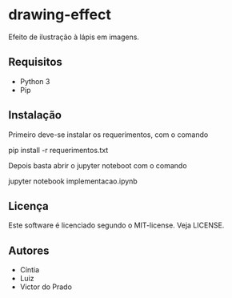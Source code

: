 # drawing-effect
Efeito de ilustração à lápis em imagens.

## Requisitos
 * Python 3
 * Pip

## Instalação
Primeiro deve-se instalar os requerimentos, com o comando

 pip install -r requerimentos.txt

Depois basta abrir o jupyter noteboot com o comando

 jupyter notebook implementacao.ipynb


## Licença
Este software é licenciado segundo o MIT-license. Veja LICENSE.

## Autores
 * Cíntia
 * Luiz
 * Victor do Prado
